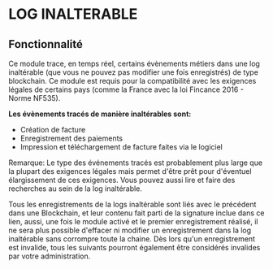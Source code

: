 LOG INALTERABLE
===============

## Fonctionnalité
 
Ce module trace, en temps réel, certains évènements métiers dans une log inaltérable (que vous ne pouvez pas modifier une fois enregistrés) de type blockchain. 
Ce module est requis pour la compatibilité avec les exigences légales de certains pays (comme la France avec la loi Fincance 2016 - Norme NF535).


**Les évènements tracés de manière inaltérables sont:**

- Création de facture
- Enregistrement des paiements
- Impression et téléchargement de facture faites via le logiciel

Remarque: Le type des événements tracés est probablement plus large que la plupart des exigences légales mais permet d'être prêt pour d'éventuel élargissement 
de ces exigences.
Vous pouvez aussi lire et faire des recherches au sein de la log inaltérable.

Tous les enregistrements de la logs inaltérable sont liés avec le précédent dans une Blockchain, et leur contenu fait parti de la signature inclue dans ce lien,
aussi, une fois le module activé et le premier enregistrement réalisé, il ne sera plus possible d'effacer ni modifier un enregistrement dans la log 
inaltérable sans corrompre toute la chaine. Dès lors qu'un enregistrement est invalide, tous les suivants pourront également être considérés invalides par votre administration.

